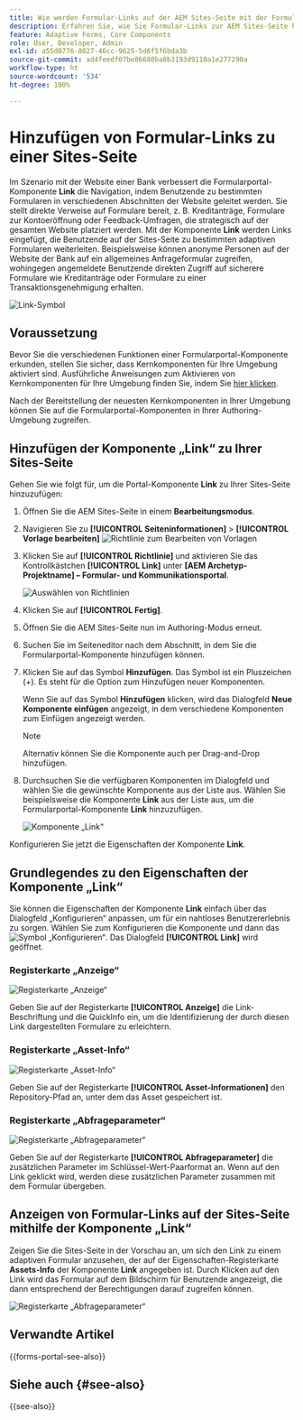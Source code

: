 ```yaml
---
title: Wie werden Formular-Links auf der AEM Sites-Seite mit der Formularportal-Komponente „Link“ hinzugefügt?
description: Erfahren Sie, wie Sie Formular-Links zur AEM Sites-Seite hinzufügen können.
feature: Adaptive Forms, Core Components
role: User, Developer, Admin
exl-id: a55d0776-8827-46cc-9625-5d6f5f6bda3b
source-git-commit: ad4feedf07be86680ba0b3193d9110a1e277298a
workflow-type: ht
source-wordcount: '534'
ht-degree: 100%

---
```


# Hinzufügen von Formular-Links zu einer Sites-Seite

Im Szenario mit der Website einer Bank verbessert die Formularportal-Komponente **Link** die Navigation, indem Benutzende zu bestimmten Formularen in verschiedenen Abschnitten der Website geleitet werden. Sie stellt direkte Verweise auf Formulare bereit, z. B. Kreditanträge, Formulare zur Kontoeröffnung oder Feedback-Umfragen, die strategisch auf der gesamten Website platziert werden. Mit der Komponente **Link** werden Links eingefügt, die Benutzende auf der Sites-Seite zu bestimmten adaptiven Formularen weiterleiten. Beispielsweise können anonyme Personen auf der Website der Bank auf ein allgemeines Anfrageformular zugreifen, wohingegen angemeldete Benutzende direkten Zugriff auf sicherere Formulare wie Kreditanträge oder Formulare zu einer Transaktionsgenehmigung erhalten.

![Link-Symbol](/help/forms/assets/link-forms.png)

## Voraussetzung

Bevor Sie die verschiedenen Funktionen einer Formularportal-Komponente erkunden, stellen Sie sicher, dass Kernkomponenten für Ihre Umgebung aktiviert sind. Ausführliche Anweisungen zum Aktivieren von Kernkomponenten für Ihre Umgebung finden Sie, indem Sie [hier klicken](/help/forms/enable-adaptive-forms-core-components.md).

Nach der Bereitstellung der neuesten Kernkomponenten in Ihrer Umgebung können Sie auf die Formularportal-Komponenten in Ihrer Authoring-Umgebung zugreifen.

## Hinzufügen der Komponente „Link“ zu Ihrer Sites-Seite

Gehen Sie wie folgt für, um die Portal-Komponente **Link** zu Ihrer Sites-Seite hinzuzufügen:

1. Öffnen Sie die AEM Sites-Seite in einem **Bearbeitungsmodus**.
1. Navigieren Sie zu **[!UICONTROL Seiteninformationen]** > **[!UICONTROL Vorlage bearbeiten]**
   ![Richtlinie zum Bearbeiten von Vorlagen](/help/forms/assets/save-form-as-draft-edit-template.png)

1. Klicken Sie auf **[!UICONTROL Richtlinie]** und aktivieren Sie das Kontrollkästchen **[!UICONTROL Link]** unter **[AEM Archetyp-Projektname] – Formular- und Kommunikationsportal**.

   ![Auswählen von Richtlinien](/help/forms/assets/add-link.png)

1. Klicken Sie auf **[!UICONTROL Fertig]**.
1. Öffnen Sie die AEM Sites-Seite nun im Authoring-Modus erneut.
1. Suchen Sie im Seiteneditor nach dem Abschnitt, in dem Sie die Formularportal-Komponente hinzufügen können.

1. Klicken Sie auf das Symbol **Hinzufügen**. Das Symbol ist ein Pluszeichen (+). Es steht für die Option zum Hinzufügen neuer Komponenten.

   Wenn Sie auf das Symbol **Hinzufügen** klicken, wird das Dialogfeld **Neue Komponente einfügen** angezeigt, in dem verschiedene Komponenten zum Einfügen angezeigt werden.

   >[!NOTE]
   >
   > Alternativ können Sie die Komponente auch per Drag-and-Drop hinzufügen.

1. Durchsuchen Sie die verfügbaren Komponenten im Dialogfeld und wählen Sie die gewünschte Komponente aus der Liste aus. Wählen Sie beispielsweise die Komponente **Link** aus der Liste aus, um die Formularportal-Komponente **Link** hinzuzufügen.

   ![Komponente „Link“](/help/forms/assets/add-link-in-sites.png)

Konfigurieren Sie jetzt die Eigenschaften der Komponente **Link**.

## Grundlegendes zu den Eigenschaften der Komponente „Link“

Sie können die Eigenschaften der Komponente **Link** einfach über das Dialogfeld „Konfigurieren“ anpassen, um für ein nahtloses Benutzererlebnis zu sorgen. Wählen Sie zum Konfigurieren die Komponente und dann das ![Symbol „Konfigurieren“](assets/configure_icon.png). Das Dialogfeld **[!UICONTROL Link]** wird geöffnet.

### Registerkarte „Anzeige“

![Registerkarte „Anzeige“](/help/forms/assets/link-asset-tab.png)

Geben Sie auf der Registerkarte **[!UICONTROL Anzeige]** die Link-Beschriftung und die QuickInfo ein, um die Identifizierung der durch diesen Link dargestellten Formulare zu erleichtern.

### Registerkarte „Asset-Info“

![Registerkarte „Asset-Info“](/help/forms/assets/link-asset-info.png)

Geben Sie auf der Registerkarte **[!UICONTROL Asset-Informationen]** den Repository-Pfad an, unter dem das Asset gespeichert ist.

### Registerkarte „Abfrageparameter“

![Registerkarte „Abfrageparameter“](/help/forms/assets/link-query-tab.png)

Geben Sie auf der Registerkarte **[!UICONTROL Abfrageparameter]** die zusätzlichen Parameter im Schlüssel-Wert-Paarformat an. Wenn auf den Link geklickt wird, werden diese zusätzlichen Parameter zusammen mit dem Formular übergeben.

## Anzeigen von Formular-Links auf der Sites-Seite mithilfe der Komponente „Link“

Zeigen Sie die Sites-Seite in der Vorschau an, um sich den Link zu einem adaptiven Formular anzusehen, der auf der Eigenschaften-Registerkarte **Assets-Info** der Komponente **Link** angegeben ist. Durch Klicken auf den Link wird das Formular auf dem Bildschirm für Benutzende angezeigt, die dann entsprechend der Berechtigungen darauf zugreifen können.

![Registerkarte „Abfrageparameter“](/help/forms/assets/link-forms.png)

## Verwandte Artikel

{{forms-portal-see-also}}

## Siehe auch {#see-also}

{{see-also}}
